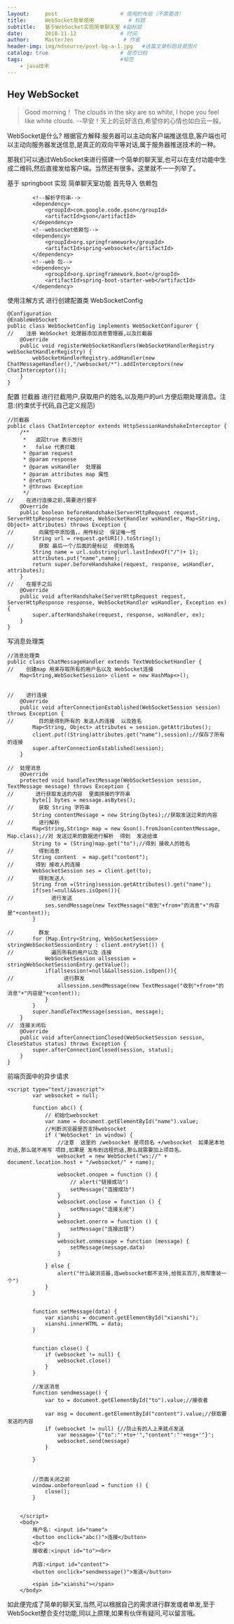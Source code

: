 ```yaml
---
layout:     post                    # 使用的布局（不需要改）
title:      WebSocket简单使用           # 标题 
subtitle:   基于WebSocket实现简单聊天室 #副标题
date:       2018-11-12              # 时间
author:     MasterJen                # 作者
header-img: img/mdsource/post-bg-a-1.jpg   #这篇文章标题背景图片
catalog: true                       # 是否归档
tags:                               #标签
    - java技术
---
```

## Hey WebSocket

>Good morning！ The clouds in the sky are so white, I hope you feel like white clouds. --早安！天上的云好洁白,希望你的心情也如白云一般。

WebSocket是什么? 根据官方解释:服务器可以主动向客户端推送信息,客户端也可以主动向服务器发送信息,是真正的双向平等对话,属于服务器推送技术的一种。

那我们可以通过WebSocket来进行搭建一个简单的聊天室,也可以在支付功能中生成二维码,然后直接发给客户端。当然还有很多。这里就不一一列举了。

基于 springboot 实现 简单聊天室功能 首先导入 依赖包

            <!--解析字符串-->
            <dependency>
                <groupId>com.google.code.gson</groupId>
                <artifactId>gson</artifactId>
            </dependency>
            <!--websocket依赖包-->
            <dependency>
                <groupId>org.springframework</groupId>
                <artifactId>spring-websocket</artifactId>
            </dependency>
            <!--web 包-->
            <dependency>
                <groupId>org.springframework.boot</groupId>
                <artifactId>spring-boot-starter-web</artifactId>
            </dependency>
            
使用注解方式 进行创建配置类  WebSocketConfig

    @Configuration
    @EnableWebSocket
    public class WebSocketConfig implements WebSocketConfigurer {
    //    注册 WebSocket 处理器添加消息管理器,以及拦截器
        @Override
        public void registerWebSocketHandlers(WebSocketHandlerRegistry webSocketHandlerRegistry) {
            webSocketHandlerRegistry.addHandler(new ChatMessageHandler(),"/websocket/*").addInterceptors(new ChatInterceptor());
        }
    }
    
配置 拦截器 进行拦截用户,获取用户的姓名,以及用户的url.方便后期处理消息。注意:(约束优于代码,自己定义规范)

    //拦截器
    public class ChatInterceptor extends HttpSessionHandshakeInterceptor {
        /**
         *   返回true 表示放行
         *   false 代表拦截
         * @param request
         * @param response
         * @param wsHandler  处理器
         * @param attributes map 属性
         * @return
         * @throws Exception
         */
    //    在进行连接之前,需要进行握手
        @Override
        public boolean beforeHandshake(ServerHttpRequest request, ServerHttpResponse response, WebSocketHandler wsHandler, Map<String, Object> attributes) throws Exception {
    //        向属性中添加值，，用作标记  保证唯一性
            String url = request.getURI().toString();
    //        获取 最后一个/后面的是标记  得到姓名
            String name = url.substring(url.lastIndexOf("/")+ 1);
            attributes.put("name",name);
            return super.beforeHandshake(request, response, wsHandler, attributes);
        }
    //    在握手之后
        @Override
        public void afterHandshake(ServerHttpRequest request, ServerHttpResponse response, WebSocketHandler wsHandler, Exception ex) {
            super.afterHandshake(request, response, wsHandler, ex);
        }
    }
    
写消息处理类 

    //消息处理类
    public class ChatMessageHandler extends TextWebSocketHandler {
    //    创建map 用来存取所有的用户名以及 WebSocket连接
        Map<String,WebSocketSession> client = new HashMap<>();
    
    
    //    进行连接
        @Override
        public void afterConnectionEstablished(WebSocketSession session) throws Exception {
    //        目的是得到所有的 发送人的连接  以及姓名
            Map<String, Object> attributes = session.getAttributes();
            client.put((String)attributes.get("name"),session);//保存了所有的连接
            super.afterConnectionEstablished(session);
        }
    
    //  处理消息
        @Override
        protected void handleTextMessage(WebSocketSession session, TextMessage message) throws Exception {
    //       进行获取发送的内容  里面拼接的字符串
            byte[] bytes = message.asBytes();
    //        获取 String 字符串
            String contentMessage = new String(bytes);//获取发送过来的内容
    //        进行解析
            Map<String,String> map = new Gson().fromJson(contentMessage, Map.class);//对 发送过来的数据进行解析  得到  发送给谁
            String to = (String)map.get("to");//得到 接收人的姓名
    //        得到消息
            String content  = map.get("content");
    //       得到 接收人的连接
            WebSocketSession ses = client.get(to);
    //        得到发送人
            String from =(String)session.getAttributes().get("name");
            if(ses!=null&&ses.isOpen()){
    //            进行发送
                ses.sendMessage(new TextMessage("收到"+from+"的消息"+"内容是"+content));
            }
    
    //        群发
            for (Map.Entry<String, WebSocketSession> stringWebSocketSessionEntry : client.entrySet()) {
    //            遍历所有的用户以及 连接
                WebSocketSession allsession = stringWebSocketSessionEntry.getValue();
                if(allsession!=null&&allsession.isOpen()){
    //                进行群发
                    allsession.sendMessage(new TextMessage("收到"+from+"的消息"+"内容是"+content));
                }
            }
            super.handleTextMessage(session, message);
        }
    //  连接关闭后
        @Override
        public void afterConnectionClosed(WebSocketSession session, CloseStatus status) throws Exception {
            super.afterConnectionClosed(session, status);
        }
    }
    
前端页面中的异步请求 

    <script type="text/javascript">
            var websocket = null;
    
            function abc() {
                // 初始化websocket
                var name = document.getElementById("name").value;
                //判断浏览器是否支持websocket
                if ('WebSocket' in window) {
                    //注意  这里的 /websocket 是项目名 +/websocket  如果是本地的话,那么就不用写 项目,如果是 发布到远程的话,那么就需要加上项目名。
                    websocket = new WebSocket("ws://" + document.location.host + "/websocket/" + name);
    
                    websocket.onopen = function () {
                        // alert("链接成功")
                        setMessage("连接成功")
                    }
                    websocket.onclose = function () {
                        setMessage("连接关闭")
                    }
                    websocket.onerro = function () {
                        setMessage("连接出错")
                    }
                    websocket.onmessage = function (message) {
                        setMessage(message.data)
                    }
    
                } else {
                    alert("什么破浏览器,连websocket都不支持,给我五百万,我帮重装一个")
                }
            }
    
    
            function setMessage(data) {
                var xianshi = document.getElementById("xianshi");
                xianshi.innerHTML = data;
            }
    
    
            function close() {
                if (websocket != null) {
                    websocket.close()
                }
            }
    
            //发送消息
            function sendmessage() {
                var to = document.getElementById("to").value;//接收者
    
                var msg = document.getElementById("content").value;//获取要发送的内容
                if (websocket != null) {//防止有的人上来就点发送
                    var message='{"to":"'+to+'","content":"'+msg+'"}';
                    websocket.send(message)
                }
    
            }
    
    
            //页面关闭之前
            window.onbeforeunload = function () {
                close();
            }
    
    
        </script>
        <body>
            用户名: <input id="name">
            <button onclick="abc()">连接</button>
            <br>
            接收者:<input id="to"><br>
            
            内容:<input id="content">
            <button onclick="sendmessage()">发送</button>
            
            <span id="xianshi"></span>
        </body>
        
如此便完成了简单的聊天室,当然,可以根据自己的需求进行群发或者单发,至于WebSocket整合支付功能,同以上原理,如果有伙伴有疑问,可以留言哦。        
 